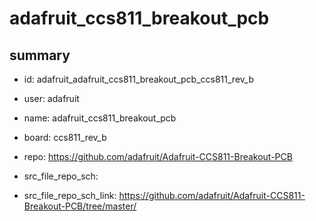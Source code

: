 # adafruit_ccs811_breakout_pcb
 
## summary 
* id: adafruit_adafruit_ccs811_breakout_pcb_ccs811_rev_b
* user: adafruit
* name: adafruit_ccs811_breakout_pcb
* board: ccs811_rev_b
* repo: https://github.com/adafruit/Adafruit-CCS811-Breakout-PCB



* src_file_repo_sch: 
* src_file_repo_sch_link: https://github.com/adafruit/Adafruit-CCS811-Breakout-PCB/tree/master/







